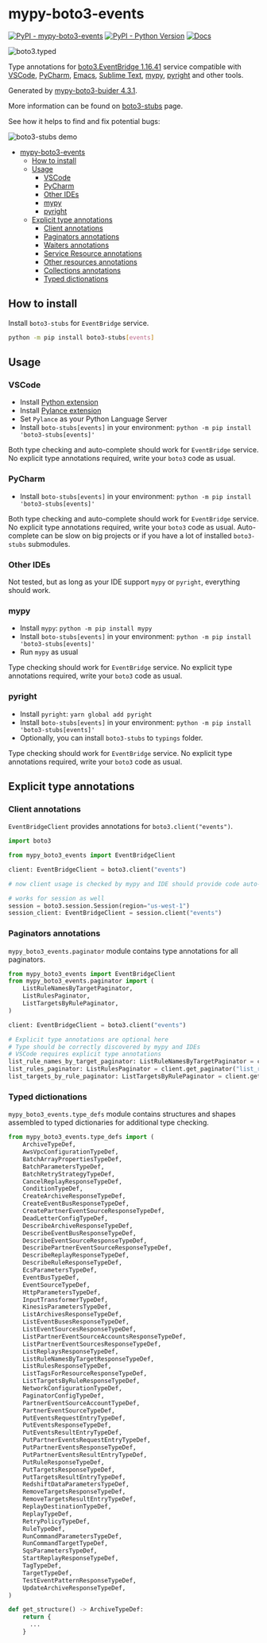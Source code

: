 # mypy-boto3-events

[![PyPI - mypy-boto3-events](https://img.shields.io/pypi/v/mypy-boto3-events.svg?color=blue)](https://pypi.org/project/mypy-boto3-events)
[![PyPI - Python Version](https://img.shields.io/pypi/pyversions/mypy-boto3-events.svg?color=blue)](https://pypi.org/project/mypy-boto3-events)
[![Docs](https://img.shields.io/readthedocs/mypy-boto3-builder.svg?color=blue)](https://mypy-boto3-builder.readthedocs.io/)

![boto3.typed](https://github.com/vemel/mypy_boto3_builder/raw/master/logo.png)

Type annotations for
[boto3.EventBridge 1.16.41](https://boto3.amazonaws.com/v1/documentation/api/1.16.41/reference/services/events.html#EventBridge) service
compatible with
[VSCode](https://code.visualstudio.com/),
[PyCharm](https://www.jetbrains.com/pycharm/),
[Emacs](https://www.gnu.org/software/emacs/),
[Sublime Text](https://www.sublimetext.com/),
[mypy](https://github.com/python/mypy),
[pyright](https://github.com/microsoft/pyright)
and other tools.

Generated by [mypy-boto3-buider 4.3.1](https://github.com/vemel/mypy_boto3_builder).

More information can be found on [boto3-stubs](https://pypi.org/project/boto3-stubs/) page.

See how it helps to find and fix potential bugs:

![boto3-stubs demo](https://github.com/vemel/mypy_boto3_builder/raw/master/demo.gif)

- [mypy-boto3-events](#mypy-boto3-events)
  - [How to install](#how-to-install)
  - [Usage](#usage)
    - [VSCode](#vscode)
    - [PyCharm](#pycharm)
    - [Other IDEs](#other-ides)
    - [mypy](#mypy)
    - [pyright](#pyright)
  - [Explicit type annotations](#explicit-type-annotations)
    - [Client annotations](#client-annotations)
    - [Paginators annotations](#paginators-annotations)
    - [Waiters annotations](#waiters-annotations)
    - [Service Resource annotations](#service-resource-annotations)
    - [Other resources annotations](#other-resources-annotations)
    - [Collections annotations](#collections-annotations)
    - [Typed dictionations](#typed-dictionations)

## How to install

Install `boto3-stubs` for `EventBridge` service.

```bash
python -m pip install boto3-stubs[events]
```

## Usage

### VSCode

- Install [Python extension](https://marketplace.visualstudio.com/items?itemName=ms-python.python)
- Install [Pylance extension](https://marketplace.visualstudio.com/items?itemName=ms-python.vscode-pylance)
- Set `Pylance` as your Python Language Server
- Install `boto-stubs[events]` in your environment: `python -m pip install 'boto3-stubs[events]'`

Both type checking and auto-complete should work for `EventBridge` service.
No explicit type annotations required, write your `boto3` code as usual.

### PyCharm

- Install `boto-stubs[events]` in your environment: `python -m pip install 'boto3-stubs[events]'`

Both type checking and auto-complete should work for `EventBridge` service.
No explicit type annotations required, write your `boto3` code as usual.
Auto-complete can be slow on big projects or if you have a lot of installed `boto3-stubs` submodules.

### Other IDEs

Not tested, but as long as your IDE support `mypy` or `pyright`, everything should work.

### mypy

- Install `mypy`: `python -m pip install mypy`
- Install `boto-stubs[events]` in your environment: `python -m pip install 'boto3-stubs[events]'`
- Run `mypy` as usual

Type checking should work for `EventBridge` service.
No explicit type annotations required, write your `boto3` code as usual.

### pyright

- Install `pyright`: `yarn global add pyright`
- Install `boto-stubs[events]` in your environment: `python -m pip install 'boto3-stubs[events]'`
- Optionally, you can install `boto3-stubs` to `typings` folder.

Type checking should work for `EventBridge` service.
No explicit type annotations required, write your `boto3` code as usual.

## Explicit type annotations

### Client annotations

`EventBridgeClient` provides annotations for `boto3.client("events")`.

```python
import boto3

from mypy_boto3_events import EventBridgeClient

client: EventBridgeClient = boto3.client("events")

# now client usage is checked by mypy and IDE should provide code auto-complete

# works for session as well
session = boto3.session.Session(region="us-west-1")
session_client: EventBridgeClient = session.client("events")
```

### Paginators annotations

`mypy_boto3_events.paginator` module contains type annotations for all paginators.

```python
from mypy_boto3_events import EventBridgeClient
from mypy_boto3_events.paginator import (
    ListRuleNamesByTargetPaginator,
    ListRulesPaginator,
    ListTargetsByRulePaginator,
)

client: EventBridgeClient = boto3.client("events")

# Explicit type annotations are optional here
# Type should be correctly discovered by mypy and IDEs
# VSCode requires explicit type annotations
list_rule_names_by_target_paginator: ListRuleNamesByTargetPaginator = client.get_paginator("list_rule_names_by_target")
list_rules_paginator: ListRulesPaginator = client.get_paginator("list_rules")
list_targets_by_rule_paginator: ListTargetsByRulePaginator = client.get_paginator("list_targets_by_rule")
```







### Typed dictionations

`mypy_boto3_events.type_defs` module contains structures and shapes assembled
to typed dictionaries for additional type checking.

```python
from mypy_boto3_events.type_defs import (
    ArchiveTypeDef,
    AwsVpcConfigurationTypeDef,
    BatchArrayPropertiesTypeDef,
    BatchParametersTypeDef,
    BatchRetryStrategyTypeDef,
    CancelReplayResponseTypeDef,
    ConditionTypeDef,
    CreateArchiveResponseTypeDef,
    CreateEventBusResponseTypeDef,
    CreatePartnerEventSourceResponseTypeDef,
    DeadLetterConfigTypeDef,
    DescribeArchiveResponseTypeDef,
    DescribeEventBusResponseTypeDef,
    DescribeEventSourceResponseTypeDef,
    DescribePartnerEventSourceResponseTypeDef,
    DescribeReplayResponseTypeDef,
    DescribeRuleResponseTypeDef,
    EcsParametersTypeDef,
    EventBusTypeDef,
    EventSourceTypeDef,
    HttpParametersTypeDef,
    InputTransformerTypeDef,
    KinesisParametersTypeDef,
    ListArchivesResponseTypeDef,
    ListEventBusesResponseTypeDef,
    ListEventSourcesResponseTypeDef,
    ListPartnerEventSourceAccountsResponseTypeDef,
    ListPartnerEventSourcesResponseTypeDef,
    ListReplaysResponseTypeDef,
    ListRuleNamesByTargetResponseTypeDef,
    ListRulesResponseTypeDef,
    ListTagsForResourceResponseTypeDef,
    ListTargetsByRuleResponseTypeDef,
    NetworkConfigurationTypeDef,
    PaginatorConfigTypeDef,
    PartnerEventSourceAccountTypeDef,
    PartnerEventSourceTypeDef,
    PutEventsRequestEntryTypeDef,
    PutEventsResponseTypeDef,
    PutEventsResultEntryTypeDef,
    PutPartnerEventsRequestEntryTypeDef,
    PutPartnerEventsResponseTypeDef,
    PutPartnerEventsResultEntryTypeDef,
    PutRuleResponseTypeDef,
    PutTargetsResponseTypeDef,
    PutTargetsResultEntryTypeDef,
    RedshiftDataParametersTypeDef,
    RemoveTargetsResponseTypeDef,
    RemoveTargetsResultEntryTypeDef,
    ReplayDestinationTypeDef,
    ReplayTypeDef,
    RetryPolicyTypeDef,
    RuleTypeDef,
    RunCommandParametersTypeDef,
    RunCommandTargetTypeDef,
    SqsParametersTypeDef,
    StartReplayResponseTypeDef,
    TagTypeDef,
    TargetTypeDef,
    TestEventPatternResponseTypeDef,
    UpdateArchiveResponseTypeDef,
)

def get_structure() -> ArchiveTypeDef:
    return {
      ...
    }
```
